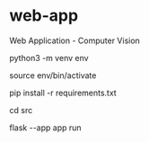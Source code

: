 # web-app
Web Application - Computer Vision

python3 -m venv env

source env/bin/activate

pip install -r requirements.txt

cd src

flask --app app run